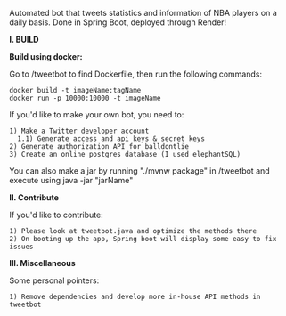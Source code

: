 Automated bot that tweets statistics and information of NBA players on a daily basis. Done in Spring Boot, deployed through Render!

**I. BUILD**

  **Build using docker:**

 Go to /tweetbot to find Dockerfile, then run the following commands:

    docker build -t imageName:tagName
    docker run -p 10000:10000 -t imageName

  If you'd like to make your own bot, you need to:
  
    1) Make a Twitter developer account 
      1.1) Generate access and api keys & secret keys
    2) Generate authorization API for balldontlie
    3) Create an online postgres database (I used elephantSQL)

You can also make a jar by running "./mvnw package" in /tweetbot and execute using java -jar "jarName"

**II. Contribute**

  If you'd like to contribute:
  
    1) Please look at tweetbot.java and optimize the methods there
    2) On booting up the app, Spring boot will display some easy to fix issues

**III. Miscellaneous**

Some personal pointers:

    1) Remove dependencies and develop more in-house API methods in tweetbot
  
  


